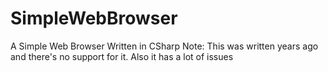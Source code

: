 # SimpleWebBrowser
A Simple Web Browser Written in CSharp
Note: This was written years ago and there's no support for it. Also it has a lot of issues
